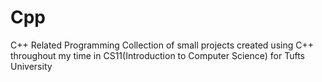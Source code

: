# Cpp
C++ Related Programming
Collection of small projects created using C++ throughout my time in CS11(Introduction to Computer Science) for Tufts University
